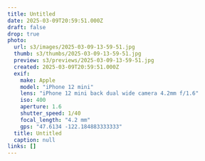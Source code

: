 ```yaml
---
title: Untitled
date: 2025-03-09T20:59:51.000Z
draft: false
drop: true
photo:
  url: s3/images/2025-03-09-13-59-51.jpg
  thumb: s3/thumbs/2025-03-09-13-59-51.jpg
  preview: s3/previews/2025-03-09-13-59-51.jpg
  created: 2025-03-09T20:59:51.000Z
  exif:
    make: Apple
    model: "iPhone 12 mini"
    lens: "iPhone 12 mini back dual wide camera 4.2mm f/1.6"
    iso: 400
    aperture: 1.6
    shutter_speed: 1/40
    focal_length: "4.2 mm"
    gps: "47.6134 -122.184883333333"
  title: Untitled
  caption: null
links: []
---
```

